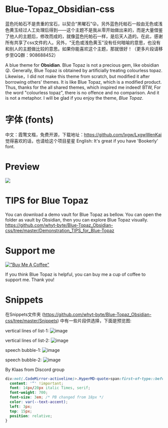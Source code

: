 # Blue-Topaz_Obsidian-css

蓝色托帕石不是贵重的宝石，以契合“黑曜石”😜。另外蓝色托帕石一般由无色或浅色黄玉经过人工处理后得到——这个主题不是我从零开始做出来的，而是大量借鉴了他人的主题后，修改而成的，就像蓝色托帕石一样，是后天人造的。在此，感谢所有共享了css文件的人。另外，“无色或浅色黄玉”没有任何暗喻的意思，也没有和别人的主题做比较的意思。如果你能喜欢这个主题，那就很好！（更多片段请移步至QQ群：908688452）

A blue theme for **Obsidian**. Blue Topaz is not a precious gem, like obsidian😜. Generally, Blue Topaz is obtained by artificially treating colourless topaz. Likewise，I did not make this theme from scratch, but modified it after borrowing others' themes. It is like Blue Topaz, which is a modified product. Thus, thanks for the all shared themes, which inspired me indeed! BTW, For the word "colourless topaz", there is no offence and no comparison. And it is not a metaphor. I will be glad if you enjoy the theme, *Blue Topaz*.

# 字体 (fonts)
中文：霞鹜文楷，免费开源，下载地址：https://github.com/lxgw/LxgwWenKai 觉得喜欢的话，也请给这个项目星星
English: It's great if you have 'Bookerly' font.

# Preview
![](https://github.com/whyt-byte/Blue-Topaz_Obsidian-css/blob/master/preview_Blue%20Topaz.png)

# TIPS for Blue Topaz
You can download a demo vault for Blue Topaz as bellow. You can open the folder as vault by Obsidian, then you can explore Blue Topaz visually. 
https://github.com/whyt-byte/Blue-Topaz_Obsidian-css/tree/master/Demonstration_TIPS_for_Blue-Topaz

# Support me
[!["Buy Me A Coffee"](https://www.buymeacoffee.com/assets/img/custom_images/orange_img.png)](https://www.buymeacoffee.com/WhyI)

If you think Blue Topaz is helpful, you can buy me a cup of coffee to support me. Thank you!

# Snippets
在Snippets文件夹 (https://github.com/whyt-byte/Blue-Topaz_Obsidian-css/tree/master/Snippets) 中有一些片段供选择，下面是预览图:

vertical lines of list-1:
![image](https://user-images.githubusercontent.com/72023275/127007090-d1951c15-1ba9-4eae-b875-029f8eb372d8.png)

vertical lines of list-2:
![image](https://user-images.githubusercontent.com/72023275/127007264-69fe21c0-a024-4bb8-83b5-fecaea9cae06.png)

speech bubble-1:
![image](https://user-images.githubusercontent.com/72023275/127007405-7617269b-5f10-48c0-9331-8c2f55489f72.png)

speech bubble-2:
![image](https://user-images.githubusercontent.com/72023275/127007428-1bab4145-e55e-4287-83b1-0a962194e331.png)


By Klaas from Discord group
```css
div:not(.CodeMirror-activeline)>.HyperMD-quote>span:first-of-type::before {
  content: '“' !important;
  font: 14px/20px italic Times, serif;
  font-weight: 700;
  font-size: 3em; /* PB changed from 18px */
  color: var(--text-accent);
  left: 3px;
  top: 15px;
  position: relative;
}
```
